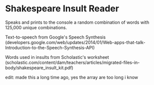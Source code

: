 # Shakespeare Insult Reader
Speaks and prints to the console a random combination of words with 125,000 unique combinations.

Text-to-speech from Google's Speech Synthesis (developers.google.com/web/updates/2014/01/Web-apps-that-talk-Introduction-to-the-Speech-Synthesis-API)

Words used in insults from Scholastic's worksheet (scholastic.com/content/dam/teachers/articles/migrated-files-in-body/shakespeare_insult_kit.pdf)

edit: made this a long time ago, yes the array are too long i know
